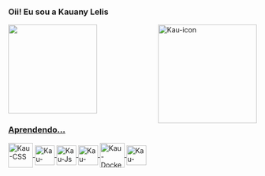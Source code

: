 ### Oii! Eu sou a Kauany Lelis

<div>
  <a href="https://beacons.ai/KauLelis">
  <img height="180em" src="https://github-readme-stats.vercel.app/api?username=KauLelis&show_icons=true&theme=nord&include_all_commits=true&count_private=true"/>
  <img align="right" alt="Kau-icon" heigth="250" width="200" src="https://cdn.discordapp.com/attachments/806574611084345355/1217709076222443570/download20240304002055_1.png?ex=660502f3&is=65f28df3&hm=eef875285b7fbee3502bda5be2c06f0e14ddd0057148d86964b1392613e92c21&">
</div>
  
<div>

  ### Aprendendo...

  <img align="center" alt="Kau-CSS" height="50" width="50" src="https://cdn.discordapp.com/attachments/806574611084345355/1217711267809202277/image.png?ex=660504fe&is=65f28ffe&hm=522a9a66e707a14c752ec29936f666917c8e183c0caa134343db693a8a6676da&">  
  
  <img align="center" alt="Kau-HTML" height="40" width="40" src="https://cdn.discordapp.com/attachments/806574611084345355/1217710877789130832/image.png?ex=660504a1&is=65f28fa1&hm=2d222cdd227a89d5c6f0a959690790e464099ab5750869ab1d7537d8c82c5965&">
  
  <img align="center" alt="Kau-Js" height="40" width="40" src="https://cdn.discordapp.com/attachments/806574611084345355/1217711500643532811/image.png?ex=66050535&is=65f29035&hm=dd387528e439a302a40049f7b457d7807364bd9e15def7b87c3e5fd090ab1ceb&">
  
  <img align="center" alt="Kau-Java" height="40" width="40" src="https://cdn.discordapp.com/attachments/806574611084345355/1217711636157038592/image.png?ex=66050556&is=65f29056&hm=50b422ff83f510e3b3aad351d72eb409da3198bac08c2835ffaa498f558d61a6&">
  
  <img align="center" alt="Kau-Docker" height="50" width="50" src="https://cdn.discordapp.com/attachments/806574611084345355/1217711749348851743/image.png?ex=66050571&is=65f29071&hm=e2fc2484c9823075ab8402140640aa281e38757a6031b2abe985ce493061a1be&">

  <img align="center" alt="Kau-Figma" height="40" width="40" src="https://cdn.discordapp.com/attachments/806574611084345355/1217717223083475025/image.png?ex=66050a8a&is=65f2958a&hm=7750698b458845b3387c269ee64ae3794aec927663178de00abb90e66be7fc4f&">
  
</div>
